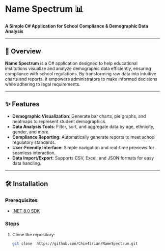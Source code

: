 # Name Spectrum 📊

**A Simple C# Application for School Compliance & Demographic Data Analysis**

---

## 📌 Overview

**Name Spectrum** is a C# application designed to help educational institutions visualize and analyze demographic data efficiently, ensuring compliance with school regulations. By transforming raw data into intuitive charts and reports, it empowers administrators to make informed decisions while adhering to legal requirements.

---

## ✨ Features

- **Demographic Visualization**: Generate bar charts, pie graphs, and heatmaps to represent student demographics.
- **Data Analysis Tools**: Filter, sort, and aggregate data by age, ethnicity, gender, and more.
- **Compliance Reporting**: Automatically generate reports to meet school regulatory standards.
- **User-Friendly Interface**: Simple navigation and real-time previews for seamless interaction.
- **Data Import/Export**: Supports CSV, Excel, and JSON formats for easy data handling.

---

## 🛠️ Installation

### Prerequisites
- [.NET 8.0 SDK](https://dotnet.microsoft.com/download)

### Steps
1. Clone the repository:
   ```bash
   git clone  https://github.com/Chiv4lrian/NameSpectrum.git
